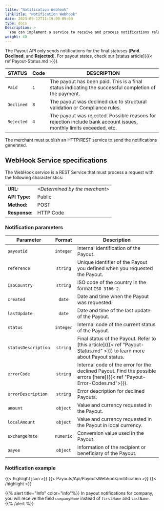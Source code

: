 ```yaml
---
title: "Notification Webhook"
linkTitle: "Notification Webhook"
date: 2023-09-12T11:19:09-05:00
type: docs
Description: >
  You can implement a service to receive and process notifications related to the Payout final status from the Bamboo Payment systems.
weight: 40
---
```


The Payout API only sends notifications for the final statuses (**Paid**, **Declined**, and **Rejected**). For payout states, check our [status article]({{< ref Payout-Status.md >}}).

| STATUS    | Code | DESCRIPTION |
|-----------|------|-------------|
| `Paid`      | `1`    | The payout has been paid. This is a final status indicating the successful completion of the payment.  |
| `Declined`  | `8`    | The payout was declined due to structural validation or Compliance rules. |
| `Rejected`  | `4`    | The payout was rejected. Possible reasons for rejection include bank account issues, monthly limits exceeded, etc. |

The merchant must publish an HTTP/REST service to send the notifications generated.

## WebHook Service specifications
The WebHook service is a REST Service that must process a request with the following characteristics:

<div id="shortTable"></div>

|        |          | 
|:-------|:---------|
|**URL:** | *\<Determined by the merchant\>* |
|**API Type:** | Public |
|**Method:** | POST |
|**Response:** | HTTP Code |

### Notification parameters

| Parameter | Format | Description |
|---|:-:|---|
| `payoutId` | `integer` | Internal identification of the Payout. |
| `reference` | `string` | Unique identifier of the Payout you defined when you requested the Payout. |
| `isoCountry` | `string` | ISO code of the country in the format `ISO 3166-2`. |
| `created` | `date` | Date and time when the Payout was requested. |
| `lastUpdate` | `date` | Date and time of the last update of the Payout. |
| `status` | `integer` | Internal code of the current status of the Payout. |
| `statusDescription` | `string` | Final status of the Payout. Refer to [this article]({{< ref "Payout-Status.md" >}}) to learn more about Payout status. |
| `errorCode` | `string` | Internal code of the error for the declined Payout. Find the possible errors [here]({{< ref "Payout-Error-Codes.md">}}). |
| `errorDescription` | `string` | Error description for declined Payouts. |
| `amount` | `object` | Value and currency requested in the Payout. |
| `localAmount` | `object` | Value and currency requested in the Payout in local currency. |
| `exchangeRate` | `numeric` | Conversion value used in the Payout. |
| `payee` | `object` | Information of the recipient or beneficiary of the Payout. |


### Notification example
{{< highlight json >}}
{{< Payouts/Api/PayoutsWebhook/notification >}}
{{< /highlight >}}

{{% alert title="Info" color="info"%}}
In payout notifications for company, you will receive the field `companyName` instead of `firstName` and `lastName`.
{{% /alert %}}